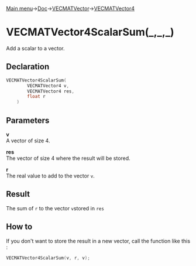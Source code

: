 [Main menu](../../../../Readme.md)->[Doc](../../../VECMATKit.md)->[VECMATVector](../../VECMATVector.md)->[VECMATVector4](../../VECMATVector4.md)

# VECMATVector4ScalarSum(\_,\_,\_)
Add a scalar to a vector.

## **Declaration**
```C
VECMATVector4ScalarSum(
        VECMATVector4 v,
        VECMATVector4 res,
        float r
    )
```


## **Parameters**
**v**  
A vector of size 4.

**res**  
The vector of size 4 where the result will be stored.

**r**  
The real value to add to the vector `v`.

## **Result**
The sum of `r` to the vector `v`stored in `res`

## **How to**
If you don't want to store the result in a new vector, call the function like this :

```C
VECMATVector4ScalarSum(v, r, v);
```
